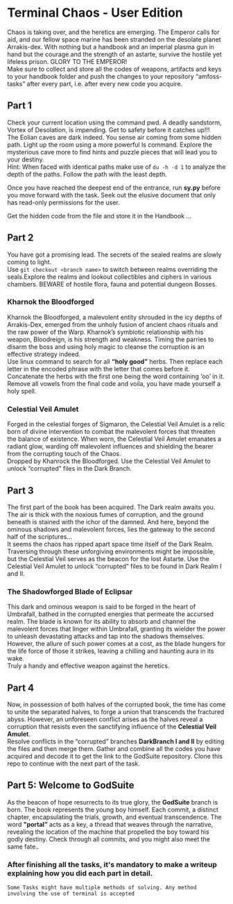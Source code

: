 # Terminal Chaos - User Edition 
Chaos is taking over, and the heretics are emerging. The Emperor calls for aid, and our fellow space marine has been stranded on the desolate planet Arrakis-dex. With nothing but a handbook and an imperial plasma gun in hand but the courage and the strength of an astarte, survive the hostile yet lifeless prison. GLORY TO THE EMPEROR!<br>
Make sure to collect and store all the codes of weapons, artifacts and keys to your handbook folder and push the changes to your repository “amfoss-tasks” after every part, i.e. after every new code you acquire.
## Part 1
Check your current location using the command pwd. A deadly sandstorm, Vortex of Desolation, is impending. Get to safety before it catches up!!!<br>
The Eolian caves are dark indeed. You sense air coming from some hidden path. Light up the room using a more powerful ls command. Explore the mysterious cave more to find hints and puzzle pieces that will lead you to your destiny.<br>
Hint: When faced with identical paths make use of `du -h -d 1` to analyze the depth of the paths. Follow the path with the least depth.

Once you have reached the deepest end of the entrance, run **sy.py** before you move forward with the task.
Seek out the elusive document that only has read-only permissions for the user.

Get the hidden code from the file and store it in the Handbook ...

## Part 2
You have got a promising lead. The secrets of the sealed realms are slowly coming to light.<br>
Use `git checkout <branch name>` to switch between realms overriding the seals.Explore the realms and lookout collectibles and ciphers in various chambers. BEWARE of hostile flora, fauna and potential dungeon Bosses. 
### Kharnok the Bloodforged
Kharnok the Bloodforged, a malevolent entity shrouded in the icy depths of Arrakis-Dex, emerged from the unholy fusion of ancient chaos rituals and the raw power of the Warp. Kharnok’s symbiotic relationship with his weapon, Bloodreign, is his strength and weakness. Timing the parries to disarm the boss and using holy magic to cleanse the corruption is an effective strategy indeed.<br>
Use linux command to search for all **“holy good”** herbs. Then replace each letter in the encoded phrase with the letter that comes before it. Concatenate the herbs with the first one being the word containing ‘oo’ in it. Remove all vowels from the final code and voila, you have made yourself a holy spell.

### Celestial Veil Amulet
Forged in the celestial forges of Sigmaron, the Celestial Veil Amulet is a relic born of divine intervention to combat the malevolent forces that threaten the balance of existence. When worn, the Celestial Veil Amulet emanates a radiant glow, warding off malevolent influences and shielding the bearer from the corrupting touch of the Chaos.<br>
Dropped by Khanrock the Bloodforged. Use the Celestial Veil Amulet to unlock “corrupted” files in the Dark Branch. 

## Part 3
The first part of the book has been acquired. The Dark realm awaits you. The air is thick with the noxious fumes of corruption, and the ground beneath is stained with the ichor of the damned. And here, beyond the ominous shadows and malevolent forces, lies the gateway to the second half of the scriptures…<br>
It seems the chaos has ripped apart space time itself of the Dark Realm. Traversing through these unforgiving environments might be impossible, but the Celestial Veil serves as the beacon for the lost Astarte. Use the Celestial Veil Amulet to unlock “corrupted” files to be found in Dark Realm I and II.
### The Shadowforged Blade of Eclipsar
This dark and ominous weapon is said to be forged in the heart of Umbrafall, bathed in the corrupted energies that permeate the accursed realm. The blade is known for its ability to absorb and channel the malevolent forces that linger within Umbrafall, granting its wielder the power to unleash devastating attacks and tap into the shadows themselves. However, the allure of such power comes at a cost, as the blade hungers for the life force of those it strikes, leaving a chilling and haunting aura in its wake.<br>
Truly a handy and effective weapon against the heretics.

## Part 4
Now, in possession of both halves of the corrupted book, the time has come to unite the separated halves, to forge a union that transcends the fractured abyss. However, an unforeseen conflict arises as the halves reveal a corruption that resists even the sanctifying influence of the **Celestial Veil Amulet**.<br>
Resolve conflicts in the “corrupted” branches **DarkBranch I and II** by editing the files and then merge them. Gather and combine all the codes you have acquired and decode it to get the link to the GodSuite repository. Clone this repo to continue with the next part of the task.

## Part 5: Welcome to GodSuite
As the beacon of hope resurrects to its true glory, the **GodSuite** branch is born. The book represents the young boy himself. Each commit, a distinct chapter, encapsulating the trials, growth, and eventual transcendence. The word **"portal”** acts as a key, a thread that weaves through the narrative, revealing the location of the machine that propelled the boy toward his godly destiny. Check through all commits, and you might also meet the same fate..


###  After finishing all the tasks, it's mandatory to make a writeup explaining how you did each part in detail.

`Some Tasks might have multiple methods of solving. Any method involving the use of terminal is accepted `


